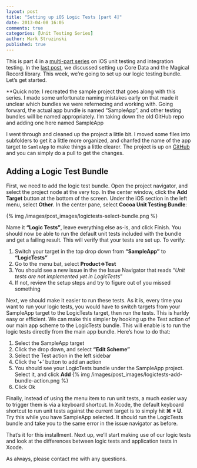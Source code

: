 ```yaml
---
layout: post
title: "Setting up iOS Logic Tests [part 4]"
date: 2013-04-08 16:05
comments: true
categories: [Unit Testing Series]
author: Mark Struzinski
published: true
---
```


This is part 4 in a [multi-part series](/blog/2013/02/01/unit-testing-series/) on iOS unit testing and integration testing. In the [last post](/blog/2013/02/19/setting-up-ios-logic-tests-part-3/), we discussed setting up Core Data and the Magical Record library. This week, we’re going to set up our logic testing bundle. Let’s get started.

<!-- more -->

**Quick note: I recreated the sample project that goes along with this series. I made some unfortunate naming mistakes early on that made it unclear which bundles we were refernecing and working with. Going forward, the actual app bundle is named “SampleApp”, and other testing bundles will be named appropriately. I’m taking down the old GitHub repo and adding one here named SampleApp

I went through and cleaned up the project a little bit. I moved some files into subfolders to get it a little more organized, and chanfed the name of the app target to `SamleApp` to make things a little clearer. The project is up on [GitHub](https://github.com/ski081/LogicTests) and you can simply do a pull to get the changes.

## Adding a Logic Test Bundle

First, we need to add the logic test bundle. Open the project navigator, and select the project node at the very top. In the center window, click the **Add Target** button at the bottom of the screen. Under the iOS section in the left menu, select **Other**. In the center pane, select **Cocoa Unit Testing Bundle**:

{% img /images/post_images/logictests-select-bundle.png %}

Name it **“Logic Tests”**, leave everything else as-is, and click Finish. You should now be able to run the default unit tests included with the bundle and get a failing result. This will verify that your tests are set up. To verify:

1. Switch your target in the top drop down from **“SampleApp”** to **“LogicTests”**
2. Go to the menu bat, select **Product=>Test**
3. You should see a new issue in the the Issue Navigator that reads “*Unit tests are not implemented yet in LogicTests*”
4. If not, review the setup steps and try to figure out of you missed something

Next, we should make it easier to run these tests. As it is, every time you want to run your logic tests, you would have to switch targets from your SampleApp target to the LogicTests target, then run the tests. This is harldy easy or efficient. We can make this simpler by hooking up the Test action of our main app scheme to the LogicTests bundle. This will enable is to run the logic tests directly from the main app bundle. Here’s how to do that:

1. Select the SampleApp target
2. Click the drop down, and select **“Edit Scheme”**
3. Select the Test action in the left sidebar
4. Click the ‘**+**’ button to add an action
5. You should see your LogicTests bundle under the SampleApp project. Select it, and click **Add**
	{% img /images/post_images/logictests-add-bundle-action.png %}
6. Click Ok

Finally, instead of using the menu item to run unit tests, a much easier way to trigger them is via a keyboard shortcut. In Xcode, the default keyboard shortcut to run unit tests against the current target is to simply hit **⌘ + U**. Try this while you have SampleApp selected. It should run the LogicTests bundle and take you to the same error in the issue navigator as before. 

That’s it for this installment. Next up, we’ll start making use of our logic tests and look at the differences between logic tests and application tests in Xcode.

As always, please contact me with any questions.